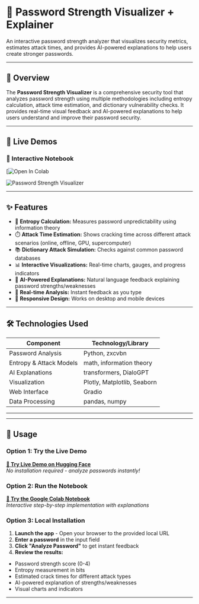 # 🔑 Password Strength Visualizer + Explainer

An interactive password strength analyzer that visualizes security metrics, estimates attack times, and provides AI-powered explanations to help users create stronger passwords.

---

## 🚀 Overview

The **Password Strength Visualizer** is a comprehensive security tool that analyzes password strength using multiple methodologies including entropy calculation, attack time estimation, and dictionary vulnerability checks. It provides real-time visual feedback and AI-powered explanations to help users understand and improve their password security.

---

## 🚀 Live Demos

### 📓 Interactive Notebook
[![Open In Colab](https://colab.research.google.com/drive/13ie5RLgWtghtfdG3n76WaVoQjKczVaYt?usp=sharing)

![Password Strength Visualizer](password-analyzer.png)

---

## ✨ Features

- 🔢 **Entropy Calculation:** Measures password unpredictability using information theory
- ⏱️ **Attack Time Estimation:** Shows cracking time across different attack scenarios (online, offline, GPU, supercomputer)
- 📚 **Dictionary Attack Simulation:** Checks against common password databases
- 📊 **Interactive Visualizations:** Real-time charts, gauges, and progress indicators
- 🤖 **AI-Powered Explanations:** Natural language feedback explaining password strengths/weaknesses
- 🎯 **Real-time Analysis:** Instant feedback as you type
- 📱 **Responsive Design:** Works on desktop and mobile devices

---

## 🛠️ Technologies Used

| Component                | Technology/Library          |
|--------------------------|----------------------------|
| Password Analysis        | Python, zxcvbn             |
| Entropy & Attack Models  | math, information theory   |
| AI Explanations          | transformers, DialoGPT     |
| Visualization            | Plotly, Matplotlib, Seaborn|
| Web Interface            | Gradio                     |
| Data Processing          | pandas, numpy              |

---


---

## 🎯 Usage

### Option 1: Try the Live Demo
**[🚀 Try Live Demo on Hugging Face](https://huggingface.co/spaces/yourusername/password-strength-visualizer)**  
*No installation required - analyze passwords instantly!*

### Option 2: Run the Notebook
**[📓 Try the Google Colab Notebook](https://colab.research.google.com/drive/your-notebook-link)**  
*Interactive step-by-step implementation with explanations*

### Option 3: Local Installation
1. **Launch the app** - Open your browser to the provided local URL
2. **Enter a password** in the input field
3. **Click "Analyze Password"** to get instant feedback
4. **Review the results:**
- Password strength score (0-4)
- Entropy measurement in bits
- Estimated crack times for different attack types
- AI-powered explanation of strengths/weaknesses
- Visual charts and indicators

---



